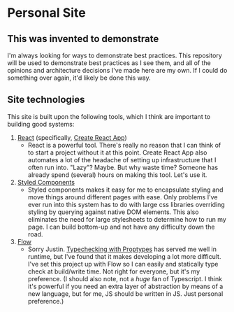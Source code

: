 # Personal Site

## This was invented to demonstrate
I'm always looking for ways to demonstrate best practices. This repository will be used to demonstrate best practices as I see them, and all of the opinions and architecture decisions I've made here are my own. If I could do something over again, it'd likely be done this way.

## Site technologies
This site is built upon the following tools, which I think are important to building good systems:
1. [React](https://reactjs.org/) (specifically, [Create React App](https://github.com/facebook/create-react-app))
	* React is a powerful tool. There's really no reason that I can think of to start a project without it at this point. Create React App also automates a lot of the headache of setting up infrastructure that I often run into. "Lazy"? Maybe. But why waste time? Someone has already spend (several) hours on making this tool. Let's use it.
2. [Styled Components](https://styled-components.com/)
	* Styled components makes it easy for me to encapsulate styling and move things around different pages with ease. Only problems I've ever run into this system has to do with large css libraries overriding styling by querying against native DOM elements. This also eliminates the need for large stylesheets to determine how to run my page. I can build bottom-up and not have any difficulty down the road.
3. [Flow](https://flow.org/en/)
	* Sorry Justin. [Typechecking with Proptypes](https://reactjs.org/docs/typechecking-with-proptypes.html) has served me well in runtime, but I've found that it makes developing a lot more difficult. I've set this project up with Flow so I can easily and statically type check at build/write time. Not right for everyone, but it's my preference. (I should also note, not a _huge_ fan of Typescript. I think it's powerful if you need an extra layer of abstraction by means of a new language, but for me, JS should be written in JS. Just personal preference.)
